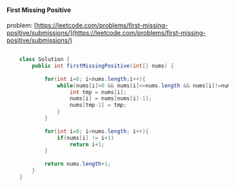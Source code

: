 #### First Missing Positive  
problem: [https://leetcode.com/problems/first-missing-positive/submissions/](https://leetcode.com/problems/first-missing-positive/submissions/)  

```java

    class Solution {
        public int firstMissingPositive(int[] nums) {
            
            for(int i=0; i<nums.length;i++){
                while(nums[i]>0 && nums[i]<=nums.length && nums[i]!=nums[nums[i]-1]){
                    int tmp = nums[i];
                    nums[i] = nums[nums[i]-1];
                    nums[tmp-1] = tmp;
                }
            }
            
            for(int i=0; i<nums.length; i++){
                if(nums[i] != i+1)
                    return i+1;
            }
            
            return nums.length+1;
        }
    }

```